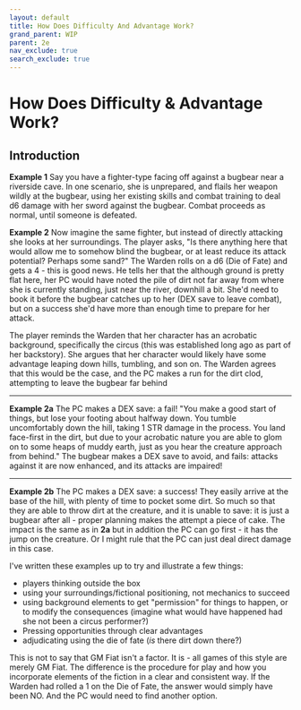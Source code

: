 ```yaml
---
layout: default
title: How Does Difficulty And Advantage Work?
grand_parent: WIP
parent: 2e
nav_exclude: true
search_exclude: true
---
```


# How Does Difficulty & Advantage Work?

## Introduction

**Example 1**
Say you have a fighter-type facing off against a bugbear near a riverside cave. In one scenario, she is unprepared, and flails her weapon wildly at the bugbear, using her existing skills and combat training to deal d6 damage with her sword against the bugbear. Combat proceeds as normal, until someone is defeated.

**Example 2**
Now imagine the same fighter, but instead of directly attacking she looks at her surroundings. The player asks, "Is there anything here that would allow me to somehow blind the bugbear, or at least reduce its attack potential? Perhaps some sand?" The Warden rolls on a d6 (Die of Fate) and gets a 4 - this is good news. He tells her that the although ground is pretty flat here, her PC would have noted the pile of dirt not far away from where she is currently standing, just near the river, downhill a bit. She'd need to book it before the bugbear catches up to her (DEX save to leave combat), but on a success she'd have more than enough time to prepare for her attack. 

The player reminds the Warden that her character has an acrobatic background, specifically the circus (this was established long ago as part of her backstory). She argues that her character would likely have some advantage leaping down hills, tumbling, and son on. The Warden agrees that this would be the case, and the PC makes a run for the dirt clod, attempting to leave the bugbear far behind

---
**Example 2a**
The PC makes a DEX save: a fail! "You make a good start of things, but lose your footing about halfway down. You tumble uncomfortably down the hill, taking 1 STR damage in the process. You land face-first in the dirt, but due to your acrobatic nature you are able to glom on to some heaps of muddy earth, just as you hear the creature approach from behind." The bugbear makes a DEX save to avoid, and fails: attacks against it are now enhanced, and its attacks are impaired!

---
**Example 2b**
The PC makes a DEX save: a success! They easily arrive at the base of the hill, with plenty of time to pocket some dirt. So much so that they are able to throw dirt at the creature, and it is unable to save: it is just a bugbear after all - proper planning makes the attempt a piece of cake. The impact is the same as in **2a** but in addition the PC can go first - it has the jump on the creature. Or I might rule that the PC can just deal direct damage in this case.

I've written these examples up to try and illustrate a few things:
- players thinking outside the box
- using your surroundings/fictional positioning, not mechanics to succeed
- using background elements to get "permission" for things to happen, or to modify the consequences (imagine what would have happened had she not been a circus performer?)
- Pressing opportunities through clear advantages
- adjudicating using the die of fate (_is_ there dirt down there?)

This is not to say that GM Fiat isn't a factor. It is - all games of this style are merely GM Fiat. The difference is the procedure for play and how you incorporate elements of the fiction in a clear and consistent way.
If the Warden had rolled a 1 on the Die of Fate, the answer would simply have been NO. And the PC would need to find another option.






